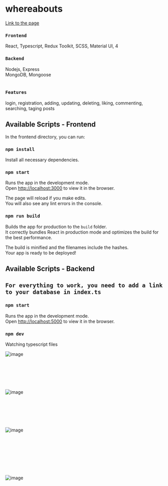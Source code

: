 # whereabouts


[Link to the page](https://whereabouts-app-f.herokuapp.com/posts)

### `Frontend`
 React, Typescript, Redux Toolkit, SCSS, Material UI, 
4
### `Backend` 
Nodejs, Express
<br />
MongoDB, Mongoose <br /><br />


### `Features`
login, registration, adding, updating, deleting, liking, commenting, searching, taging posts 

## Available Scripts - Frontend
In the frontend directory, you can run:

### `npm install`
Install all necessary dependencies.

### `npm start`

Runs the app in the development mode.\
Open [http://localhost:3000](http://localhost:3000) to view it in the browser.

The page will reload if you make edits.\
You will also see any lint errors in the console.

### `npm run build`

Builds the app for production to the `build` folder.\
It correctly bundles React in production mode and optimizes the build for the best performance.

The build is minified and the filenames include the hashes.\
Your app is ready to be deployed!

## Available Scripts - Backend


## `For everything to work, you need to add a link to your database in index.ts`

### `npm start`

Runs the app in the development mode.\
Open [http://localhost:5000](http://localhost:5000) to view it in the browser.

### `npm dev`
Watching typescript files

![image](https://user-images.githubusercontent.com/33054342/192167692-2cc4dddc-b382-449f-8c01-88dc0d76b0a6.png)
<br /><br /><br /><br /><br /><br /><br />
![image](https://user-images.githubusercontent.com/33054342/192167708-5e7c9c93-c0c5-4c0b-b5f1-70d4ab6724d5.png)
<br /><br /><br /><br /><br /><br /><br />
![image](https://user-images.githubusercontent.com/33054342/192167852-00e78341-e1b2-41b5-ba4b-690a63c82d81.png)

<br /><br /><br /><br /><br /><br /><br />
![image](https://user-images.githubusercontent.com/33054342/192167733-7dbe96c3-c705-4253-a556-0f2f932ea101.png)


